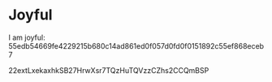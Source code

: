 # Joyful

I am joyful: 55edb54669fe4229215b680c14ad861ed0f057d0fd0f0151892c55ef868eceb7


22extLxekaxhkSB27HrwXsr7TQzHuTQVzzCZhs2CCQmBSP